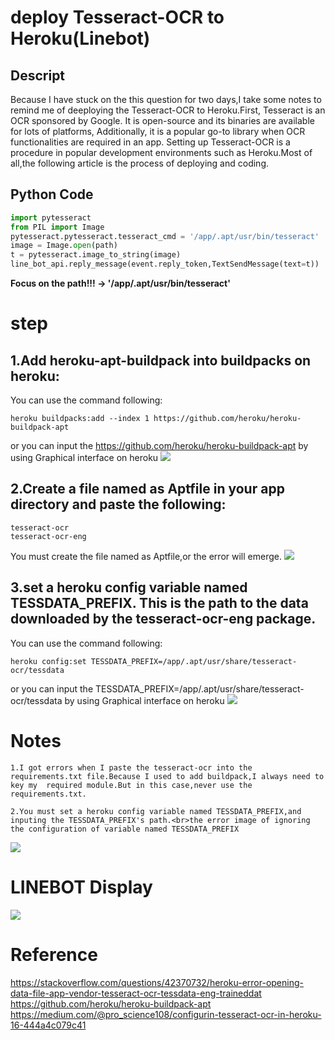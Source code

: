 deploy Tesseract-OCR to Heroku(Linebot)
==== 

Descript
-------

Because I have stuck on the this question for two days,I take some notes to remind me of deeploying the Tesseract-OCR to Heroku.First, Tesseract is an OCR sponsored by Google. It is open-source and its binaries are available for lots of platforms, Additionally, it is a popular go-to library when OCR functionalities are required in an app. Setting up Tesseract-OCR is a procedure in popular development environments such as Heroku.Most of all,the following article is the process of deploying and coding.

Python Code
-------

```python
import pytesseract
from PIL import Image
pytesseract.pytesseract.tesseract_cmd = '/app/.apt/usr/bin/tesseract'
image = Image.open(path)
t = pytesseract.image_to_string(image)
line_bot_api.reply_message(event.reply_token,TextSendMessage(text=t))
```

**Focus on the path!!! -> '/app/.apt/usr/bin/tesseract'**

step
==== 

1.Add heroku-apt-buildpack into buildpacks on heroku:
-------
You can use the command following:
```
heroku buildpacks:add --index 1 https://github.com/heroku/heroku-buildpack-apt
```
or you can input the https://github.com/heroku/heroku-buildpack-apt by using Graphical interface on heroku
![](https://i.imgur.com/GNJGqWt.jpg"step3")



2.Create a file named as Aptfile in your app directory and paste the following:
-------
```
tesseract-ocr
tesseract-ocr-eng
```
You must create the file named as Aptfile,or the error will emerge.
![](https://i.imgur.com/dAfw6XC.jpg"step2")

3.set a heroku config variable named TESSDATA_PREFIX. This is the path to the data downloaded by the tesseract-ocr-eng package.
-------
You can use the command following:

```
heroku config:set TESSDATA_PREFIX=/app/.apt/usr/share/tesseract-ocr/tessdata
```
or you can input the TESSDATA_PREFIX=/app/.apt/usr/share/tesseract-ocr/tessdata by using Graphical interface on heroku
![](https://i.imgur.com/SrYlCC8.jpg"step3")

Notes
====

    1.I got errors when I paste the tesseract-ocr into the requirements.txt file.Because I used to add buildpack,I always need to key my  required module.But in this case,never use the requirements.txt.
    
    2.You must set a heroku config variable named TESSDATA_PREFIX,and inputing the TESSDATA_PREFIX's path.<br>the error image of ignoring the configuration of variable named TESSDATA_PREFIX
![](https://i.imgur.com/lIPGDWN.jpg"step3")

LINEBOT Display
====
![](https://i.imgur.com/c8ybYfF.jpg"LINEBOT")

Reference
====
https://stackoverflow.com/questions/42370732/heroku-error-opening-data-file-app-vendor-tesseract-ocr-tessdata-eng-traineddat
<br>https://github.com/heroku/heroku-buildpack-apt
<br>https://medium.com/@pro_science108/configurin-tesseract-ocr-in-heroku-16-444a4c079c41



















